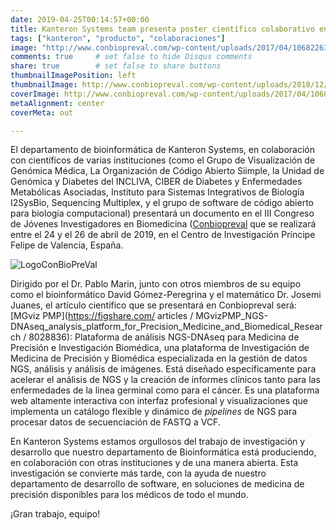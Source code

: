 ```yaml
---
date: 2019-04-25T00:14:57+00:00
title: Kanteron Systems team presenta poster científico colaborativo en el III Congreso Nacional de Jóvenes Investigadores en Biomedicina
tags: ["kanteron", "producto", "colaboraciones"]
image: "http://www.conbiopreval.com/wp-content/uploads/2017/04/10682263_481151918693152_7108841823703367504_o-e1493131170916.jpg"
comments: true     # set false to hide Disqus comments
share: true        # set false to share buttons
thumbnailImagePosition: left
thumbnailImage: http://www.conbiopreval.com/wp-content/uploads/2018/12/LogoConBioPreVal.png
coverImage: http://www.conbiopreval.com/wp-content/uploads/2017/04/10682263_481151918693152_7108841823703367504_o-e1493131170916.jpg
metaAlignment: center
coverMeta: out

---
```


El departamento de bioinformática de Kanteron Systems, en colaboración con científicos de varias instituciones (como el Grupo de Visualización de Genómica Médica, La Organización de Código Abierto Siimple, la Unidad de Genómica y Diabetes del INCLIVA, CIBER de Diabetes y Enfermedades Metabólicas Asociadas, Instituto para Sistemas Integrativos de Biología I2SysBio, Sequencing Multiplex, y el grupo de software de código abierto para biología computacional) presentará un documento en el III Congreso de Jóvenes Investigadores en Biomedicina ([Conbiopreval](http://www.conbiopreval.com/) que se realizará entre el 24 y el 26 de abril de 2019, en el Centro de Investigación Príncipe Felipe de Valencia, España.

<!--more-->

![LogoConBioPreVal](http://www.conbiopreval.com/wp-content/uploads/2018/12/LogoConBioPreVal.png)

Dirigido por el Dr. Pablo Marin, junto con otros miembros de su equipo como el bioinformático David Gómez-Peregrina y el matemático Dr. Josemi Juanes, el artículo científico que se presentará en Conbiopreval será: [MGviz PMP](https://figshare.com/ articles / MGvizPMP_NGS-DNAseq_analysis_platform_for_Precision_Medicine_and_Biomedical_Research / 8028836): Plataforma de análisis NGS-DNAseq para Medicina de Precisión e Investigación Biomédica, una plataforma de Investigación de Medicina de Precisión y Biomédica especializada en la gestión de datos NGS, análisis y análisis de imágenes. Está diseñado específicamente para acelerar el análisis de NGS y la creación de informes clínicos tanto para las enfermedades de la línea germinal como para el cáncer. Es una plataforma web altamente interactiva con interfaz profesional y visualizaciones que implementa un catálogo flexible y dinámico de _pipelines_ de NGS para procesar datos de secuenciación de FASTQ a VCF.

En Kanteron Systems estamos orgullosos del trabajo de investigación y desarrollo que nuestro departamento de Bioinformática está produciendo, en colaboración con otras instituciones y de una manera abierta. Esta investigación se convierte más tarde, con la ayuda de nuestro departamento de desarrollo de software, en soluciones de medicina de precisión disponibles para los médicos de todo el mundo.

¡Gran trabajo, equipo!
